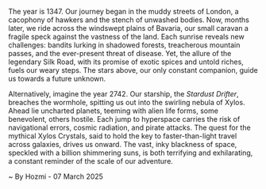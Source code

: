 
The year is 1347.  Our journey began in the muddy streets of London, a cacophony of hawkers and the stench of unwashed bodies.  Now, months later, we ride across the windswept plains of Bavaria, our small caravan a fragile speck against the vastness of the land.  Each sunrise reveals new challenges: bandits lurking in shadowed forests, treacherous mountain passes, and the ever-present threat of disease. Yet, the allure of the legendary Silk Road, with its promise of exotic spices and untold riches, fuels our weary steps.  The stars above, our only constant companion, guide us towards a future unknown.

Alternatively, imagine the year 2742.  Our starship, the *Stardust Drifter*, breaches the wormhole, spitting us out into the swirling nebula of Xylos.  Ahead lie uncharted planets, teeming with alien life forms, some benevolent, others hostile.  Each jump to hyperspace carries the risk of navigational errors, cosmic radiation, and pirate attacks.  The quest for the mythical Xylos Crystals, said to hold the key to faster-than-light travel across galaxies, drives us onward.  The vast, inky blackness of space, speckled with a billion shimmering suns, is both terrifying and exhilarating, a constant reminder of the scale of our adventure.

~ By Hozmi - 07 March 2025
